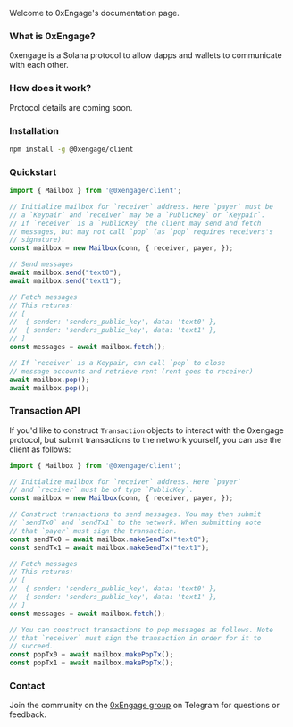 Welcome to 0xEngage's documentation page.

### What is 0xEngage?
0xengage is a Solana protocol to allow dapps and wallets to communicate with each other.

### How does it work?
Protocol details are coming soon.

### Installation


```bash
npm install -g @0xengage/client
```

### Quickstart


```typescript
import { Mailbox } from '@0xengage/client';

// Initialize mailbox for `receiver` address. Here `payer` must be
// a `Keypair` and `receiver` may be a `PublicKey` or `Keypair`.
// If `receiver` is a `PublicKey` the client may send and fetch
// messages, but may not call `pop` (as `pop` requires receivers's
// signature).
const mailbox = new Mailbox(conn, { receiver, payer, });

// Send messages
await mailbox.send("text0");
await mailbox.send("text1");

// Fetch messages
// This returns:
// [
//  { sender: 'senders_public_key', data: 'text0' },
//  { sender: 'senders_public_key', data: 'text1' },
// ]
const messages = await mailbox.fetch();

// If `receiver` is a Keypair, can call `pop` to close
// message accounts and retrieve rent (rent goes to receiver)
await mailbox.pop();
await mailbox.pop();
```

### Transaction API


If you'd like to construct `Transaction` objects to interact with the 0xengage protocol,
but submit transactions to the network yourself, you can use the client as follows:


```typescript
import { Mailbox } from '@0xengage/client';

// Initialize mailbox for `receiver` address. Here `payer`
// and `receiver` must be of type `PublicKey`.
const mailbox = new Mailbox(conn, { receiver, payer, });

// Construct transactions to send messages. You may then submit
// `sendTx0` and `sendTx1` to the network. When submitting note
// that `payer` must sign the transaction.
const sendTx0 = await mailbox.makeSendTx("text0");
const sendTx1 = await mailbox.makeSendTx("text1");

// Fetch messages
// This returns:
// [
//  { sender: 'senders_public_key', data: 'text0' },
//  { sender: 'senders_public_key', data: 'text1' },
// ]
const messages = await mailbox.fetch();

// You can construct transactions to pop messages as follows. Note
// that `receiver` must sign the transaction in order for it to
// succeed.
const popTx0 = await mailbox.makePopTx();
const popTx1 = await mailbox.makePopTx();
```

### Contact
Join the community on the [0xEngage group](https://t.me/+tY-bKbPLixw1MmI5) on Telegram for questions or feedback.
